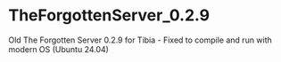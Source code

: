 # TheForgottenServer_0.2.9
Old The Forgotten Server 0.2.9 for Tibia - Fixed to compile and run with modern OS (Ubuntu 24.04)
